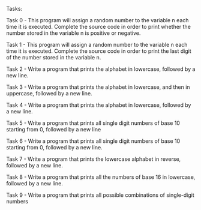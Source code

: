 Tasks:

Task 0 - This program will assign a random number to the variable n each time it is executed. Complete the source code in order to print whether the number stored in the variable n is positive or negative.

Task 1 - This program will assign a random number to the variable n each time it is executed. Complete the source code in order to print the last digit of the number stored in the variable n.

Task 2 - Write a program that prints the alphabet in lowercase, followed by a new line.

Task 3 - Write a program that prints the alphabet in lowercase, and then in uppercase, followed by a new line.

Task 4 - Write a program that prints the alphabet in lowercase, followed by a new line.

Task 5 - Write a program that prints all single digit numbers of base 10 starting from 0, followed by a new line

Task 6 - Write a program that prints all single digit numbers of base 10 starting from 0, followed by a new line.

Task 7 - Write a program that prints the lowercase alphabet in reverse, followed by a new line.

Task 8 - Write a program that prints all the numbers of base 16 in lowercase, followed by a new line.

Task 9 - Write a program that prints all possible combinations of single-digit numbers
